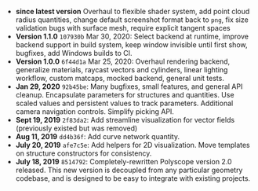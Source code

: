 - **since latest version** Overhaul to flexible shader system, add point cloud radius quantities, change default screenshot format back to `png`, fix size validation bugs with surface mesh, require explicit tangent spaces
- **Version 1.1.0** `107930b` Mar 30, 2020: Select backend at runtime, improve backend support in build system,  keep window invisible until first show, bugfixes, add Windows builds to CI.
- **Version 1.0.0** `6f44d1a` Mar 25, 2020: Overhaul rendering backend, generalize materials, raycast vectors and cylinders, linear lighting workflow, custom matcaps, mocked backend, general unit tests.
- **Jan 29, 2020** `92b45be`: Many bugfixes, small features, and general API cleanup.  Encapsulate parameters for structures and quantities.  Use scaled values and persistent values to track parameters.  Additional camera navigation controls.  Simplify picking API.
- **Sept 19, 2019** `2f83da2`: Add streamline visualization for vector fields (previously existed but was removed)
- **Aug 11, 2019** `dd4b36f`: Add curve network quantity.
- **July 20, 2019** `afe7c5e`: Add helpers for 2D visualization. Move templates on structure constructors for consistency.
- **July 18, 2019** `8514792`: Completely-rewritten Polyscope version 2.0 released. This new version is decoupled from any particular geometry codebase, and is designed to be easy to integrate with existing projects.
